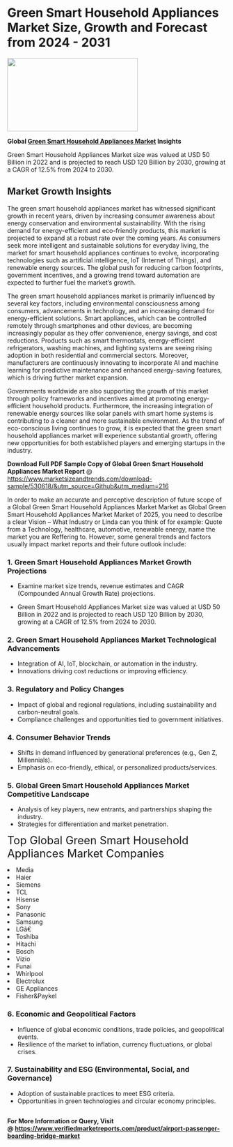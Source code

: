 <H1>Green Smart Household Appliances Market Size, Growth and Forecast from 2024 - 2031</H1><img class="aligncenter size-medium wp-image-584254" src="https://thirdeyenews.in/wp-content/uploads/2024/09/Global-Market-Research-300x168.jpeg" alt="" width="300" height="168" /><p><strong>Global&nbsp;<a href="https://www.marketsizeandtrends.com/download-sample/530618/&amp;utm_source=Github&utm_medium=216">Green Smart Household Appliances Market</a> Insights</strong></p><p>Green Smart Household Appliances Market size was valued at USD 50 Billion in 2022 and is projected to reach USD 120 Billion by 2030, growing at a CAGR of 12.5% from 2024 to 2030.</p><p><h2>Market Growth Insights</h2> <p>The green smart household appliances market has witnessed significant growth in recent years, driven by increasing consumer awareness about energy conservation and environmental sustainability. With the rising demand for energy-efficient and eco-friendly products, this market is projected to expand at a robust rate over the coming years. As consumers seek more intelligent and sustainable solutions for everyday living, the market for smart household appliances continues to evolve, incorporating technologies such as artificial intelligence, IoT (Internet of Things), and renewable energy sources. The global push for reducing carbon footprints, government incentives, and a growing trend toward automation are expected to further fuel the market’s growth. </p> <p>The green smart household appliances market is primarily influenced by several key factors, including environmental consciousness among consumers, advancements in technology, and an increasing demand for energy-efficient solutions. Smart appliances, which can be controlled remotely through smartphones and other devices, are becoming increasingly popular as they offer convenience, energy savings, and cost reductions. Products such as smart thermostats, energy-efficient refrigerators, washing machines, and lighting systems are seeing rising adoption in both residential and commercial sectors. Moreover, manufacturers are continuously innovating to incorporate AI and machine learning for predictive maintenance and enhanced energy-saving features, which is driving further market expansion.</p> <p>Governments worldwide are also supporting the growth of this market through policy frameworks and incentives aimed at promoting energy-efficient household products. Furthermore, the increasing integration of renewable energy sources like solar panels with smart home systems is contributing to a cleaner and more sustainable environment. As the trend of eco-conscious living continues to grow, it is expected that the green smart household appliances market will experience substantial growth, offering new opportunities for both established players and emerging startups in the industry.</p> <p></p><p><span class=""><strong>Download Full PDF Sample Copy of Global Green Smart Household Appliances Market Report</strong> @ <a href="https://www.marketsizeandtrends.com/download-sample/530618/&amp;utm_source=Github&utm_medium=216" target="_blank">https://www.marketsizeandtrends.com/download-sample/530618/&amp;utm_source=Github&utm_medium=216</a></span></p><p>In order to make an accurate and perceptive description of future scope of a Global&nbsp;Green Smart Household Appliances Market Market as Global&nbsp;Green Smart Household Appliances Market Market of 2025, you need to describe a clear Vision &ndash; What Industry or Linda can you think of for example: Quote from a Technology, healthcare, automotive, renewable energy, name the market you are Reffering to. However, some general trends and factors usually impact market reports and their future outlook include:</p><h3>1.&nbsp;<strong>Green Smart Household Appliances Market Growth Projections</strong></h3><ul><li>Examine market size trends, revenue estimates and CAGR (Compounded Annual Growth Rate) projections.</li><li><p>Green Smart Household Appliances Market size was valued at USD 50 Billion in 2022 and is projected to reach USD 120 Billion by 2030, growing at a CAGR of 12.5% from 2024 to 2030.</p></li></ul><h3>2.&nbsp;<strong>Green Smart Household Appliances Market Technological Advancements</strong></h3><ul><li>Integration of AI, IoT, blockchain, or automation in the industry.</li><li>Innovations driving cost reductions or improving efficiency.</li></ul><h3>3.&nbsp;<strong>Regulatory and Policy Changes</strong></h3><ul><li>Impact of global and regional regulations, including sustainability and carbon-neutral goals.</li><li>Compliance challenges and opportunities tied to government initiatives.</li></ul><h3>4.&nbsp;<strong>Consumer Behavior Trends</strong></h3><ul><li>Shifts in demand influenced by generational preferences (e.g., Gen Z, Millennials).</li><li>Emphasis on eco-friendly, ethical, or personalized products/services.</li></ul><h3>5.&nbsp;<strong>Global Green Smart Household Appliances Market Competitive Landscape</strong></h3><ul><li>Analysis of key players, new entrants, and partnerships shaping the industry.</li><li>Strategies for differentiation and market penetration.</li></ul><p data-pm-slice="1 1 []"><span style="color: inherit; font-family: inherit; font-size: 25px;">Top Global Green Smart Household Appliances Market Companies</span></p><div class="" data-test-id=""><p><li>Media</li><li> Haier</li><li> Siemens</li><li> TCL</li><li> Hisense</li><li> Sony</li><li> Panasonic</li><li> Samsung</li><li> LGã€</li><li> Toshiba</li><li> Hitachi</li><li> Bosch</li><li> Vizio</li><li> Funai</li><li> Whirlpool</li><li> Electrolux</li><li> GE Appliances</li><li> Fisher&Paykel</li></p></div><h3>6.&nbsp;<strong>Economic and Geopolitical Factors</strong></h3><ul><li>Influence of global economic conditions, trade policies, and geopolitical events.</li><li>Resilience of the market to inflation, currency fluctuations, or global crises.</li></ul><h3>7.&nbsp;<strong>Sustainability and ESG (Environmental, Social, and Governance)</strong></h3><ul><li>Adoption of sustainable practices to meet ESG criteria.</li><li>Opportunities in green technologies and circular economy principles.</li></ul><h2><strong style="font-size: 14px;">For More Information or Query, Visit @&nbsp;</strong><a style="background-color: #ffffff; font-size: 14px;" href="https://www.marketsizeandtrends.com/report/green-smart-household-appliances-market/" target="_blank">https://www.verifiedmarketreports.com/product/airport-passenger-boarding-bridge-market</a></h2>

